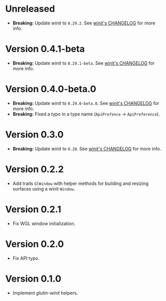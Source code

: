 # Unreleased

- **Breaking:** Update _winit_ to `0.29.2`. See [winit's CHANGELOG](https://github.com/rust-windowing/winit/releases/tag/v0.29.2) for more info.

# Version 0.4.1-beta

- **Breaking:** Update _winit_ to `0.29.1-beta`. See [winit's CHANGELOG](https://github.com/rust-windowing/winit/releases/tag/v0.29.1-beta) for more info.

# Version 0.4.0-beta.0

- **Breaking:** Update _winit_ to `0.29.0-beta.0`. See [winit's CHANGELOG](https://github.com/rust-windowing/winit/releases/tag/v0.29.0-beta.0) for more info.
- **Breaking:** Fixed a typo in a type name (`ApiPrefence` -> `ApiPreference`).

# Version 0.3.0

- **Breaking:** Update _winit_ to `0.28`. See [winit's CHANGELOG](https://github.com/rust-windowing/winit/releases/tag/v0.28.0) for more info.

# Version 0.2.2

- Add traits `GlWindow` with helper methods for building and resizing surfaces using a winit `Window`.

# Version 0.2.1

- Fix WGL window initialization.

# Version 0.2.0

- Fix API typo.

# Version 0.1.0

- Implement _glutin-winit_ helpers.
